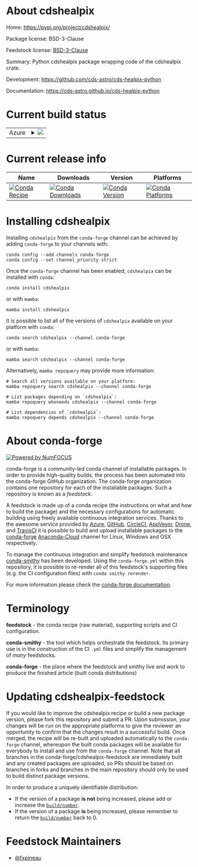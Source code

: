 About cdshealpix
================

Home: https://pypi.org/project/cdshealpix/

Package license: BSD-3-Clause

Feedstock license: [BSD-3-Clause](https://github.com/conda-forge/cdshealpix-feedstock/blob/main/LICENSE.txt)

Summary: Python cdshealpix package wrapping code of the cdshealpix crate.

Development: https://github.com/cds-astro/cds-healpix-python

Documentation: https://cds-astro.github.io/cds-healpix-python

Current build status
====================


<table>
    
  <tr>
    <td>Azure</td>
    <td>
      <details>
        <summary>
          <a href="https://dev.azure.com/conda-forge/feedstock-builds/_build/latest?definitionId=12579&branchName=main">
            <img src="https://dev.azure.com/conda-forge/feedstock-builds/_apis/build/status/cdshealpix-feedstock?branchName=main">
          </a>
        </summary>
        <table>
          <thead><tr><th>Variant</th><th>Status</th></tr></thead>
          <tbody><tr>
              <td>linux_64_python3.10.____cpython</td>
              <td>
                <a href="https://dev.azure.com/conda-forge/feedstock-builds/_build/latest?definitionId=12579&branchName=main">
                  <img src="https://dev.azure.com/conda-forge/feedstock-builds/_apis/build/status/cdshealpix-feedstock?branchName=main&jobName=linux&configuration=linux%20linux_64_python3.10.____cpython" alt="variant">
                </a>
              </td>
            </tr><tr>
              <td>linux_64_python3.8.____73_pypy</td>
              <td>
                <a href="https://dev.azure.com/conda-forge/feedstock-builds/_build/latest?definitionId=12579&branchName=main">
                  <img src="https://dev.azure.com/conda-forge/feedstock-builds/_apis/build/status/cdshealpix-feedstock?branchName=main&jobName=linux&configuration=linux%20linux_64_python3.8.____73_pypy" alt="variant">
                </a>
              </td>
            </tr><tr>
              <td>linux_64_python3.8.____cpython</td>
              <td>
                <a href="https://dev.azure.com/conda-forge/feedstock-builds/_build/latest?definitionId=12579&branchName=main">
                  <img src="https://dev.azure.com/conda-forge/feedstock-builds/_apis/build/status/cdshealpix-feedstock?branchName=main&jobName=linux&configuration=linux%20linux_64_python3.8.____cpython" alt="variant">
                </a>
              </td>
            </tr><tr>
              <td>linux_64_python3.9.____73_pypy</td>
              <td>
                <a href="https://dev.azure.com/conda-forge/feedstock-builds/_build/latest?definitionId=12579&branchName=main">
                  <img src="https://dev.azure.com/conda-forge/feedstock-builds/_apis/build/status/cdshealpix-feedstock?branchName=main&jobName=linux&configuration=linux%20linux_64_python3.9.____73_pypy" alt="variant">
                </a>
              </td>
            </tr><tr>
              <td>linux_64_python3.9.____cpython</td>
              <td>
                <a href="https://dev.azure.com/conda-forge/feedstock-builds/_build/latest?definitionId=12579&branchName=main">
                  <img src="https://dev.azure.com/conda-forge/feedstock-builds/_apis/build/status/cdshealpix-feedstock?branchName=main&jobName=linux&configuration=linux%20linux_64_python3.9.____cpython" alt="variant">
                </a>
              </td>
            </tr><tr>
              <td>osx_64_python3.10.____cpython</td>
              <td>
                <a href="https://dev.azure.com/conda-forge/feedstock-builds/_build/latest?definitionId=12579&branchName=main">
                  <img src="https://dev.azure.com/conda-forge/feedstock-builds/_apis/build/status/cdshealpix-feedstock?branchName=main&jobName=osx&configuration=osx%20osx_64_python3.10.____cpython" alt="variant">
                </a>
              </td>
            </tr><tr>
              <td>osx_64_python3.8.____73_pypy</td>
              <td>
                <a href="https://dev.azure.com/conda-forge/feedstock-builds/_build/latest?definitionId=12579&branchName=main">
                  <img src="https://dev.azure.com/conda-forge/feedstock-builds/_apis/build/status/cdshealpix-feedstock?branchName=main&jobName=osx&configuration=osx%20osx_64_python3.8.____73_pypy" alt="variant">
                </a>
              </td>
            </tr><tr>
              <td>osx_64_python3.8.____cpython</td>
              <td>
                <a href="https://dev.azure.com/conda-forge/feedstock-builds/_build/latest?definitionId=12579&branchName=main">
                  <img src="https://dev.azure.com/conda-forge/feedstock-builds/_apis/build/status/cdshealpix-feedstock?branchName=main&jobName=osx&configuration=osx%20osx_64_python3.8.____cpython" alt="variant">
                </a>
              </td>
            </tr><tr>
              <td>osx_64_python3.9.____73_pypy</td>
              <td>
                <a href="https://dev.azure.com/conda-forge/feedstock-builds/_build/latest?definitionId=12579&branchName=main">
                  <img src="https://dev.azure.com/conda-forge/feedstock-builds/_apis/build/status/cdshealpix-feedstock?branchName=main&jobName=osx&configuration=osx%20osx_64_python3.9.____73_pypy" alt="variant">
                </a>
              </td>
            </tr><tr>
              <td>osx_64_python3.9.____cpython</td>
              <td>
                <a href="https://dev.azure.com/conda-forge/feedstock-builds/_build/latest?definitionId=12579&branchName=main">
                  <img src="https://dev.azure.com/conda-forge/feedstock-builds/_apis/build/status/cdshealpix-feedstock?branchName=main&jobName=osx&configuration=osx%20osx_64_python3.9.____cpython" alt="variant">
                </a>
              </td>
            </tr><tr>
              <td>win_64_python3.10.____cpython</td>
              <td>
                <a href="https://dev.azure.com/conda-forge/feedstock-builds/_build/latest?definitionId=12579&branchName=main">
                  <img src="https://dev.azure.com/conda-forge/feedstock-builds/_apis/build/status/cdshealpix-feedstock?branchName=main&jobName=win&configuration=win%20win_64_python3.10.____cpython" alt="variant">
                </a>
              </td>
            </tr><tr>
              <td>win_64_python3.8.____73_pypy</td>
              <td>
                <a href="https://dev.azure.com/conda-forge/feedstock-builds/_build/latest?definitionId=12579&branchName=main">
                  <img src="https://dev.azure.com/conda-forge/feedstock-builds/_apis/build/status/cdshealpix-feedstock?branchName=main&jobName=win&configuration=win%20win_64_python3.8.____73_pypy" alt="variant">
                </a>
              </td>
            </tr><tr>
              <td>win_64_python3.8.____cpython</td>
              <td>
                <a href="https://dev.azure.com/conda-forge/feedstock-builds/_build/latest?definitionId=12579&branchName=main">
                  <img src="https://dev.azure.com/conda-forge/feedstock-builds/_apis/build/status/cdshealpix-feedstock?branchName=main&jobName=win&configuration=win%20win_64_python3.8.____cpython" alt="variant">
                </a>
              </td>
            </tr><tr>
              <td>win_64_python3.9.____73_pypy</td>
              <td>
                <a href="https://dev.azure.com/conda-forge/feedstock-builds/_build/latest?definitionId=12579&branchName=main">
                  <img src="https://dev.azure.com/conda-forge/feedstock-builds/_apis/build/status/cdshealpix-feedstock?branchName=main&jobName=win&configuration=win%20win_64_python3.9.____73_pypy" alt="variant">
                </a>
              </td>
            </tr><tr>
              <td>win_64_python3.9.____cpython</td>
              <td>
                <a href="https://dev.azure.com/conda-forge/feedstock-builds/_build/latest?definitionId=12579&branchName=main">
                  <img src="https://dev.azure.com/conda-forge/feedstock-builds/_apis/build/status/cdshealpix-feedstock?branchName=main&jobName=win&configuration=win%20win_64_python3.9.____cpython" alt="variant">
                </a>
              </td>
            </tr>
          </tbody>
        </table>
      </details>
    </td>
  </tr>
</table>

Current release info
====================

| Name | Downloads | Version | Platforms |
| --- | --- | --- | --- |
| [![Conda Recipe](https://img.shields.io/badge/recipe-cdshealpix-green.svg)](https://anaconda.org/conda-forge/cdshealpix) | [![Conda Downloads](https://img.shields.io/conda/dn/conda-forge/cdshealpix.svg)](https://anaconda.org/conda-forge/cdshealpix) | [![Conda Version](https://img.shields.io/conda/vn/conda-forge/cdshealpix.svg)](https://anaconda.org/conda-forge/cdshealpix) | [![Conda Platforms](https://img.shields.io/conda/pn/conda-forge/cdshealpix.svg)](https://anaconda.org/conda-forge/cdshealpix) |

Installing cdshealpix
=====================

Installing `cdshealpix` from the `conda-forge` channel can be achieved by adding `conda-forge` to your channels with:

```
conda config --add channels conda-forge
conda config --set channel_priority strict
```

Once the `conda-forge` channel has been enabled, `cdshealpix` can be installed with `conda`:

```
conda install cdshealpix
```

or with `mamba`:

```
mamba install cdshealpix
```

It is possible to list all of the versions of `cdshealpix` available on your platform with `conda`:

```
conda search cdshealpix --channel conda-forge
```

or with `mamba`:

```
mamba search cdshealpix --channel conda-forge
```

Alternatively, `mamba repoquery` may provide more information:

```
# Search all versions available on your platform:
mamba repoquery search cdshealpix --channel conda-forge

# List packages depending on `cdshealpix`:
mamba repoquery whoneeds cdshealpix --channel conda-forge

# List dependencies of `cdshealpix`:
mamba repoquery depends cdshealpix --channel conda-forge
```


About conda-forge
=================

[![Powered by
NumFOCUS](https://img.shields.io/badge/powered%20by-NumFOCUS-orange.svg?style=flat&colorA=E1523D&colorB=007D8A)](https://numfocus.org)

conda-forge is a community-led conda channel of installable packages.
In order to provide high-quality builds, the process has been automated into the
conda-forge GitHub organization. The conda-forge organization contains one repository
for each of the installable packages. Such a repository is known as a *feedstock*.

A feedstock is made up of a conda recipe (the instructions on what and how to build
the package) and the necessary configurations for automatic building using freely
available continuous integration services. Thanks to the awesome service provided by
[Azure](https://azure.microsoft.com/en-us/services/devops/), [GitHub](https://github.com/),
[CircleCI](https://circleci.com/), [AppVeyor](https://www.appveyor.com/),
[Drone](https://cloud.drone.io/welcome), and [TravisCI](https://travis-ci.com/)
it is possible to build and upload installable packages to the
[conda-forge](https://anaconda.org/conda-forge) [Anaconda-Cloud](https://anaconda.org/)
channel for Linux, Windows and OSX respectively.

To manage the continuous integration and simplify feedstock maintenance
[conda-smithy](https://github.com/conda-forge/conda-smithy) has been developed.
Using the ``conda-forge.yml`` within this repository, it is possible to re-render all of
this feedstock's supporting files (e.g. the CI configuration files) with ``conda smithy rerender``.

For more information please check the [conda-forge documentation](https://conda-forge.org/docs/).

Terminology
===========

**feedstock** - the conda recipe (raw material), supporting scripts and CI configuration.

**conda-smithy** - the tool which helps orchestrate the feedstock.
                   Its primary use is in the construction of the CI ``.yml`` files
                   and simplify the management of *many* feedstocks.

**conda-forge** - the place where the feedstock and smithy live and work to
                  produce the finished article (built conda distributions)


Updating cdshealpix-feedstock
=============================

If you would like to improve the cdshealpix recipe or build a new
package version, please fork this repository and submit a PR. Upon submission,
your changes will be run on the appropriate platforms to give the reviewer an
opportunity to confirm that the changes result in a successful build. Once
merged, the recipe will be re-built and uploaded automatically to the
`conda-forge` channel, whereupon the built conda packages will be available for
everybody to install and use from the `conda-forge` channel.
Note that all branches in the conda-forge/cdshealpix-feedstock are
immediately built and any created packages are uploaded, so PRs should be based
on branches in forks and branches in the main repository should only be used to
build distinct package versions.

In order to produce a uniquely identifiable distribution:
 * If the version of a package **is not** being increased, please add or increase
   the [``build/number``](https://docs.conda.io/projects/conda-build/en/latest/resources/define-metadata.html#build-number-and-string).
 * If the version of a package **is** being increased, please remember to return
   the [``build/number``](https://docs.conda.io/projects/conda-build/en/latest/resources/define-metadata.html#build-number-and-string)
   back to 0.

Feedstock Maintainers
=====================

* [@fxpineau](https://github.com/fxpineau/)

